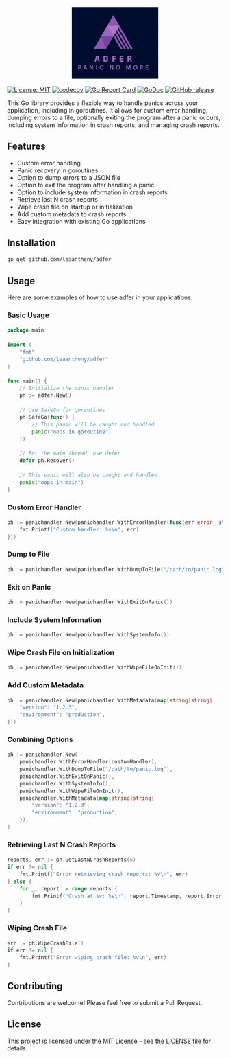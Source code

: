 
<div align="center">
    <img src="logo.png" width="40%"/>
</div>


[![License: MIT](https://img.shields.io/badge/License-MIT-yellow.svg)](https://opensource.org/licenses/MIT)
[![codecov](https://codecov.io/gh/leaanthony/adfer/branch/main/graph/badge.svg)](https://codecov.io/gh/leaanthony/adfer)
[![Go Report Card](https://goreportcard.com/badge/github.com/leaanthony/adfer)](https://goreportcard.com/report/github.com/leaanthony/adfer)
[![GoDoc](https://godoc.org/github.com/leaanthony/adfer?status.svg)](https://godoc.org/github.com/leaanthony/adfer)
[![GitHub release](https://img.shields.io/github/release/leaanthony/adfer.svg)](https://GitHub.com/leaanthony/adfer/releases/)

This Go library provides a flexible way to handle panics across your application, including in goroutines. 
It allows for custom error handling, dumping errors to a file, optionally exiting the program after a panic occurs, 
including system information in crash reports, and managing crash reports.

## Features

- Custom error handling
- Panic recovery in goroutines
- Option to dump errors to a JSON file
- Option to exit the program after handling a panic
- Option to include system information in crash reports
- Retrieve last N crash reports
- Wipe crash file on startup or initialization
- Add custom metadata to crash reports
- Easy integration with existing Go applications

## Installation

```bash
go get github.com/leaanthony/adfer
```

## Usage

Here are some examples of how to use adfer in your applications.

### Basic Usage

```go
package main

import (
    "fmt"
    "github.com/leaanthony/adfer"
)

func main() {
    // Initialize the panic handler
    ph := adfer.New()

    // Use SafeGo for goroutines
    ph.SafeGo(func() {
        // This panic will be caught and handled
        panic("oops in goroutine")
    })

    // For the main thread, use defer
    defer ph.Recover()

    // This panic will also be caught and handled
    panic("oops in main")
}
```

### Custom Error Handler

```go
ph := panichandler.New(panichandler.WithErrorHandler(func(err error, stack []byte) {
    fmt.Printf("Custom handler: %v\n", err)
}))
```

### Dump to File

```go
ph := panichandler.New(panichandler.WithDumpToFile("/path/to/panic.log"))
```

### Exit on Panic

```go
ph := panichandler.New(panichandler.WithExitOnPanic())
```

### Include System Information

```go
ph := panichandler.New(panichandler.WithSystemInfo())
```

### Wipe Crash File on Initialization

```go
ph := panichandler.New(panichandler.WithWipeFileOnInit())
```

### Add Custom Metadata

```go
ph := panichandler.New(panichandler.WithMetadata(map[string]string{
    "version": "1.2.3",
    "environment": "production",
}))
```

### Combining Options

```go
ph := panichandler.New(
    panichandler.WithErrorHandler(customHandler),
    panichandler.WithDumpToFile("/path/to/panic.log"),
    panichandler.WithExitOnPanic(),
    panichandler.WithSystemInfo(),
    panichandler.WithWipeFileOnInit(),
    panichandler.WithMetadata(map[string]string{
        "version": "1.2.3",
        "environment": "production",
    }),
)
```

### Retrieving Last N Crash Reports

```go
reports, err := ph.GetLastNCrashReports(5)
if err != nil {
    fmt.Printf("Error retrieving crash reports: %v\n", err)
} else {
    for _, report := range reports {
        fmt.Printf("Crash at %v: %s\n", report.Timestamp, report.Error)
    }
}
```

### Wiping Crash File

```go
err := ph.WipeCrashFile()
if err != nil {
    fmt.Printf("Error wiping crash file: %v\n", err)
}
```

## Contributing

Contributions are welcome! Please feel free to submit a Pull Request.

## License

This project is licensed under the MIT License - see the [LICENSE](LICENSE) file for details.
